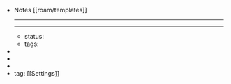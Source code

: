 - Notes [[roam/templates]]
    - ---
    - ---
    - status:
    - tags:
- 
- 
- 
- tag: [[Settings]]

